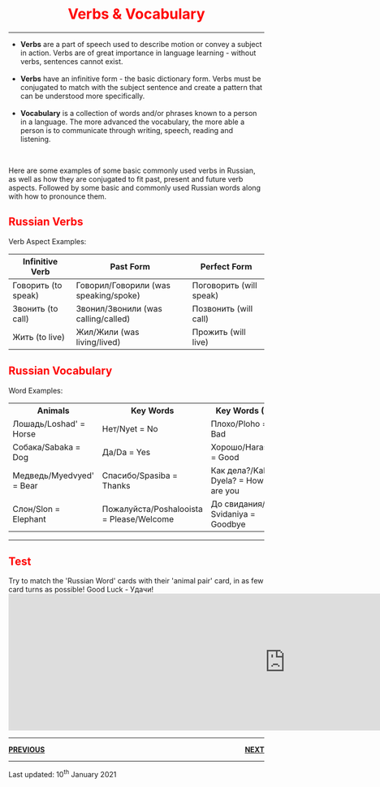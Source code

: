 <div class="container">
<h1 style="text-align:center; color:red;">Verbs & Vocabulary</h1>
<hr>
<ul>
	<li><b>Verbs</b> are a part of speech used to describe motion or convey a subject in action. Verbs are of great importance in language learning - without verbs, sentences cannot exist.</li>
	<br>
  <li><b>Verbs</b> have an infinitive form - the basic dictionary form. Verbs must be conjugated to match with the subject sentence and create a pattern that can be understood more specifically.</li>
	<br>
  <li><b>Vocabulary</b> is a collection of words and/or phrases known to a person in a language. The more advanced the vocabulary, the more able a person is to communicate through writing, speech, reading and listening.</li>
</ul>  
<br>

<p>Here are some examples of some basic commonly used verbs in Russian, as well as how they are conjugated to fit past, present and future verb aspects. Followed by some basic and commonly used Russian words along with how to pronounce them.</p>

<div class="container">
  	<h2 style="color:red;">Russian Verbs</h2>
  <p>Verb Aspect Examples:</p>            
  <table class="table table-striped">
    <thead>
      <tr>
        <th>Infinitive Verb</th>
        <th>Past Form</th>
        <th>Perfect Form</th>
      </tr>
    </thead>
    <tbody>
      <tr>
        <td>Говорить (to speak)</td>
        <td>Говорил/Говорили (was speaking/spoke)</td>
        <td>Поговорить (will speak)</td>
      </tr>
      <tr>
        <td>Звонить (to call)</td>
        <td>Звонил/Звонили (was calling/called)</td>
        <td>Позвонить (will call)</td>
      </tr>
      <tr>
        <td>Жить (to live)</td>
        <td>Жил/Жили (was living/lived)</td>
        <td>Прожить (will live)</td>
      </tr>
    </tbody>
  </table>
</div>

<div class="container">
 	<h2 style="color:red;">Russian Vocabulary</h2>
  <p>Word Examples:</p>            
  <table class="table table-striped">
	   <tbody>
      <tr>
        <th>Animals</th>
	<th>Key Words</th>
	<th>Key Words (2)</th>
	<th>Interrogatives</th>
		</tr>
		<tr>
        <td>Лошадь/Loshad' = Horse</td>
	<td>Нет/Nyet = No</td>
	<td> Плохо/Ploho = Bad</td>
	<td>Кто/Kto = Who</td>
      		</tr>
      		<tr>
	<td>Собака/Sabaka = Dog</td>
	<td>Да/Da = Yes</td>
	<td>Хорошо/Harasho = Good</td>
	<td>Когда/Kogda = When</td>
     		</tr>
      		<tr>
     	<td>Медведь/Myedvyed' = Bear</td>
     	<td>Спасибо/Spasiba = Thanks</td>
      	<td>Как дела?/Kak Dyela? = How are you</td>
	<td>Что/Shto = What/That</td>
      		</tr>
      		<tr>
      	<td>Слон/Slon = Elephant</td>
	<td>Пожалуйста/Poshalooista = Please/Welcome</td>
	<td>До свидания/Do Svidaniya = Goodbye</td>
	<td>Где/Gdye = Where</td>  
      </tr>
    </tbody>
  </table>
</div>
</div>
<hr>
<div class="container">
<h2 style="color:red;">Test</h2>
<p> Try to match the 'Russian Word' cards with their 'animal pair' card, in as few card turns as possible! Good Luck - Удачи!

<iframe src="https://h5p.org/h5p/embed/1061858" width="1090" height="270" frameborder="0" allowfullscreen="allowfullscreen" allow="geolocation *; microphone *; camera *; midi *; encrypted-media *"></iframe><script src="https://h5p.org/sites/all/modules/h5p/library/js/h5p-resizer.js" charset="UTF-8"></script>
 <br>  
 <hr>
<div class="container">
<p> <a style="float:left;" href="https://jameslock98.github.io/SML5202-2020-Final-JamesLock/page3.html" class="btn2"> <b>PREVIOUS</b> </a> </p>
<p> <a style="float:right;" href="https://jameslock98.github.io/SML5202-2020-Final-JamesLock/page5.html" class="btn2"> <b>NEXT</b> </a> </p>
<div style="clear:both;"> </div>
 </div>
 <hr>
 <div class="container">
  <p> Last updated: 10<sup>th</sup> January 2021 </p>
